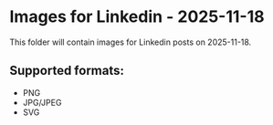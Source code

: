 # Images for Linkedin - 2025-11-18

This folder will contain images for Linkedin posts on 2025-11-18.

## Supported formats:
- PNG
- JPG/JPEG
- SVG
